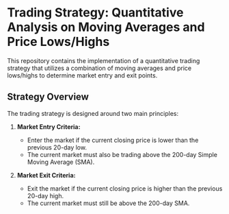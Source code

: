 # Trading Strategy: Quantitative Analysis on Moving Averages and Price Lows/Highs

This repository contains the implementation of a quantitative trading strategy that utilizes a combination of moving averages and price lows/highs to determine market entry and exit points.
## Strategy Overview
The trading strategy is designed around two main principles:

1. **Market Entry Criteria:**
   - Enter the market if the current closing price is lower than the previous 20-day low.
   - The current market must also be trading above the 200-day Simple Moving Average (SMA).

2. **Market Exit Criteria:**
   - Exit the market if the current closing price is higher than the previous 20-day high.
   - The current market must still be above the 200-day SMA.
